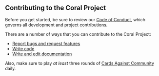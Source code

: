 ## Contributing to the Coral Project

Before you get started, be sure to review our [Code of Conduct](../CODE-OF-CONDUCT), which governs all development and project contributions.

There are a number of ways that you can contribute to the Coral Project:

* [Report bugs and request features](reporting_bugs.md)
* [Write code](development/writing_code.md)
* [Write and edit documentation](documentation/writing_documentation.md)

Also, make sure to play _at least_ three rounds of [Cards Against Community](cards) daily.
